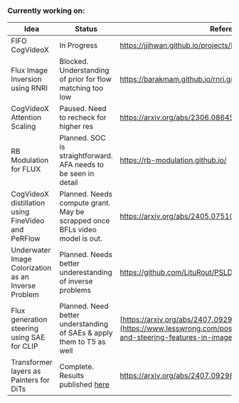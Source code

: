 ### Currently working on:

| Idea                                               | Status                                                                                     | References/Papers                                                 | 
|----------------------------------------------------|------------------------------------------------------------------------------------------------------|---------------------------------------------------------|
| FIFO CogVideoX                                     | In Progress                                                                                |   https://jjihwan.github.io/projects/FIFO-Diffusion |
| Flux Image Inversion using RNRI                    | Blocked. Understanding of prior for flow matching too low                                  |   https://barakmam.github.io/rnri.github.io/| 
| CogVideoX Attention Scaling                        | Paused. Need to recheck for higher res                                                     |   https://arxiv.org/abs/2306.08645| 
| RB Modulation for FLUX                             | Planned. SOC is straightforward. AFA needs to be seen in detail                            |   https://rb-modulation.github.io/| 
| CogVideoX distillation using FineVideo and PeRFlow | Planned. Needs compute grant. May be scrapped once BFLs video model is out.                |   https://arxiv.org/abs/2405.07510| 
| Underwater Image Colorization as an Inverse Problem| Planned. Needs better underestanding of inverse problems                                   |   https://github.com/LituRout/PSLD| 
| Flux generation steering using SAE for CLIP        | Planned. Need better understanding of SAEs & apply them to T5 as well |   [https://arxiv.org/abs/2407.09298](https://www.lesswrong.com/posts/Quqekpvx8BGMMcaem/interpreting-and-steering-features-in-images)| 
| Transformer layers as Painters for DiTs            | Complete. Results published [here](https://huggingface.co/blog/NagaSaiAbhinay/transformer-layers-as-painters-dit)|   https://arxiv.org/abs/2407.09298| 
